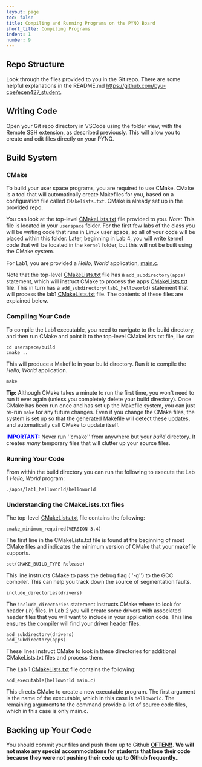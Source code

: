 ```yaml
---
layout: page
toc: false
title: Compiling and Running Programs on the PYNQ Board
short_title: Compiling Programs
indent: 1
number: 9
---
```



## Repo Structure 
Look through the files provided to you in the Git repo.  There are some helpful explanations in the README.md <https://github.com/byu-cpe/ecen427_student>.  

## Writing Code

Open your Git repo directory in VSCode using the folder view, with the Remote SSH extension, as described previously.  This will allow you to create and edit files directly on your PYNQ.

## Build System

### CMake 

To build your user space programs, you are required to use CMake.  CMake is a tool that will automatically create Makefiles for you, based on a configuration file called `CMakelists.txt`.  CMake is already set up in the provided repo. 

You can look at the top-level [CMakeLists.txt](https://github.com/byu-cpe/ecen427_student/blob/master/userspace/CMakeLists.txt) file provided to you.  *Note:* This file is located in your `userspace` folder.  For the first few labs of the class you will be writing code that runs in Linux user space, so all of your code will be placed within this folder.  Later, beginning in Lab 4, you will write kernel code that will be located in the `kernel` folder, but this will not be built using the CMake system.

For Lab1, you are provided a *Hello, World* application, [main.c](https://github.com/byu-cpe/ecen427_student/blob/master/userspace/apps/lab1_helloworld/main.c).


Note that the top-level [CMakeLists.txt](https://github.com/byu-cpe/ecen427_student/blob/master/userspace/CMakeLists.txt) file has a `add_subdirectory(apps)` statement, which will instruct CMake to process the apps [CMakeLists.txt](https://github.com/byu-cpe/ecen427_student/blob/master/userspace/apps/CMakeLists.txt) file.  This in turn has a `add_subdirectory(lab1_helloworld)` statement that will process the lab1 [CMakeLists.txt](https://github.com/byu-cpe/ecen427_student/blob/master/userspace/apps/lab1_helloworld/CMakeLists.txt) file.  The contents of these files are explained below.

### Compiling Your Code 


To compile the Lab1 executable, you need to navigate to the build directory, and then run CMake and point it to the top-level CMakeLists.txt file, like so:

    cd userspace/build
    cmake ..

This will produce a Makefile in your build directory.  Run it to compile the *Hello, World* application.

    make


**Tip:** Although CMake takes a minute to run the first time, you won't need to run it ever again (unless you completely delete your build directory).  Once CMake has been run once and has set up the Makefile system, you can just re-run `make` for any future changes.  Even if you change the CMake files, the system is set up so that the generated Makefile will detect these updates, and automatically call CMake to update itself.

<span style="color:blue">**IMPORTANT:**</span> Never run ''cmake'' from anywhere but your *build* directory.  It creates *many* temporary files that will clutter up your source files.

### Running Your Code 
From within the build directory you can run the following to execute the Lab 1 *Hello, World* program:

    ./apps/lab1_helloworld/helloworld


### Understanding the CMakeLists.txt files 

The top-level [CMakeLists.txt](https://github.com/byu-cpe/ecen427_student/blob/master/userspace/CMakeLists.txt) file contains the following:

    cmake_minimum_required(VERSION 3.4)

The first line in the CMakeLists.txt file is found at the beginning of most CMake files and indicates the minimum version of CMake that your makefile supports.

    set(CMAKE_BUILD_TYPE Release)

This line instructs CMake to pass the debug flag (''-g'') to the GCC compiler.  This can help you track down the source of segmentation faults.

    include_directories(drivers)

The `include_directories` statement instructs CMake where to look for header (*.h*) files.  In Lab 2 you will create some drivers with associated header files that you will want to include in your application code.  This line ensures the compiler will find your driver header files.

    add_subdirectory(drivers)
    add_subdirectory(apps)

These lines instruct CMake to look in these directories for additional CMakeLists.txt files and process them.


The Lab 1 [CMakeLists.txt](https://github.com/byu-cpe/ecen427_student/blob/master/userspace/apps/lab1_helloworld/CMakeLists.txt) file contains the following: 

    add_executable(helloworld main.c)

This directs CMake to create a new executable program.  The first argument is the name of the executable, which in this case is `helloworld`.  The remaining arguments to the command provide a list of source code files, which in this case is only main.c.


## Backing up Your Code

You should commit your files and push them up to Github <ins>**OFTEN!!**</ins>.  **We will not make any special accommodations for students that lose their code because they were not pushing their code up to Github frequently.**. 


